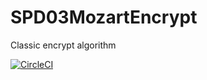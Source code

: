 # SPD03MozartEncrypt
Classic encrypt algorithm

[![CircleCI](https://circleci.com/gh/polsala/SPD03MozartEncrypt.svg?style=svg)](https://circleci.com/gh/polsala/SPD03MozartEncrypt)
